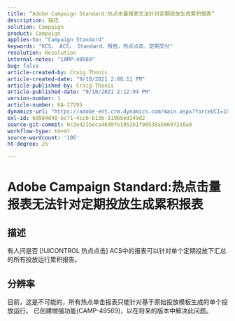 ```yaml
---
title: “Adobe Campaign Standard:热点击量报表无法针对定期投放生成累积报表”
description: 描述
solution: Campaign
product: Campaign
applies-to: "Campaign Standard"
keywords: "KCS， ACS， Standard，报告，热点点击，定期交付"
resolution: Resolution
internal-notes: "CAMP-49569"
bug: false
article-created-by: Craig Thonis
article-created-date: "9/10/2021 2:08:11 PM"
article-published-by: Craig Thonis
article-published-date: "9/10/2021 2:12:04 PM"
version-number: 1
article-number: KA-17295
dynamics-url: "https://adobe-ent.crm.dynamics.com/main.aspx?forceUCI=1&pagetype=entityrecord&etn=knowledgearticle&id=14217383-4012-ec11-b6e6-000d3a597bfc"
exl-id: 6d984d40-bc71-4cc0-b13b-31965ed149d2
source-git-commit: 0c3e421beca46d9fe1952b1f98538a50697216a0
workflow-type: tm+mt
source-wordcount: '106'
ht-degree: 2%

---
```


# Adobe Campaign Standard:热点击量报表无法针对定期投放生成累积报表

## 描述


有人问是否 [!UICONTROL 热点点击] ACS中的报表可以针对单个定期投放下汇总的所有投放运行累积报告。


## 分辨率


目前，这是不可能的，所有热点单击报表只能针对基于原始投放模板生成的单个投放运行。 已创建增强功能(CAMP-49569)，以在将来的版本中解决此问题。
